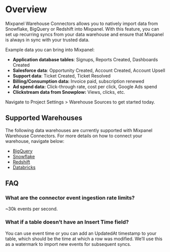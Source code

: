 # Overview

Mixpanel Warehouse Connectors allows you to natively import data from Snowflake, BigQuery or Redshift into Mixpanel. With this feature, you can set up recurring syncs from your data warehouse and ensure that Mixpanel is always in sync with your trusted data.

Example data you can bring into Mixpanel:

- **Application database tables**: Signups, Reports Created, Dashboards Created
- **Salesforce data**: Opportunity Created, Account Created, Account Upsell
- **Support data**: Ticket Created, Ticket Resolved
- **Billing/Consumption data:** Invoice paid, subscription renewed
- **Ad spend data:** Click-through rate, cost per click, Google Ads spend
- **Clickstream data from Snowplow:** Views, clicks, etc.
  

Navigate to Project Settings > Warehouse Sources to get started today.


## Supported Warehouses
The following data warehouses are currently supported with Mixpanel Warehouse Connectors. For more details on how to connect your warehouse, navigate below:
- [BigQuery](/docs/tracking-methods/data-warehouse/bigquery) 
- [Snowflake](/docs/tracking-methods/data-warehouse/snowflake)
- [Redshift](/docs/tracking-methods/data-warehouse/redshift)
- [Databricks](/docs/tracking-methods/data-warehouse/databricks)


## FAQ

### What are the connector event ingestion rate limits?
~30k events per second.

### What if a table doesn’t have an Insert Time field?
You can use event time or you can add an UpdatedAt timestamp to your table, which should be the time at which a row was modified. We’ll use this as a watermark to import new events for subsequent syncs.
